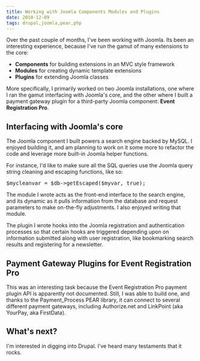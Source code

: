 ```yaml
---
title: Working with Joomla Components Modules and Plugins
date: 2010-12-09
tags: drupal,joomla,pear,php
---
```

Over the past couple of months, I've been working with Joomla. Its been an interesting experience, because I've run the gamut of many extensions to the core:

* **Components** for building extensions in an MVC style framework
* **Modules** for creating dynamic template extensions
* **Plugins** for extending Joomla classes

More specifically, I primarily worked on two Joomla installations, one where I ran the gamut interfacing with Joomla's core, and the other where I built a payment gateway plugin for a third-party Joomla component: **Event Registration Pro**.

## Interfacing with Joomla's core

The Joomla component I built powers a search engine backed by MySQL. I enjoyed building it, and am planning to work on it some more to refactor the code and leverage more built-in Joomla helper functions.

For instance, I'd like to make sure all the SQL queries use the Joomla query string cleaning and escaping functions, like so:

<pre class="sh_php">
$mycleanvar = $db->getEscaped($myvar, true);
</pre>

The module I wrote acts as the front-end interface to the search engine, and its dynamic as it pulls information from the database and request parameters to make on-the-fly adjustments. I also enjoyed writing that module.

The plugin I wrote hooks into the Joomla registration and authentication processes so that certain hooks are triggered depending upon on information submitted along with user registration, like bookmarking search results and registering for a newsletter.

## Payment Gateway Plugins for Event Registration Pro

This was an interesting task because the Event Registration Pro payment plugin API is apparently not documented. Still, I was able to build one, and thanks to the Payment_Process PEAR library, it can connect to several different payment gateways, including Authorize.net and LinkPoint (aka YourPay, aka FirstData).

## What's next?

I'm interested in digging into Drupal. I've heard many testaments that it rocks.

